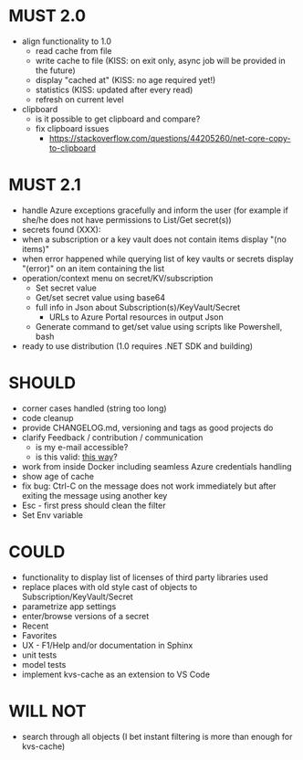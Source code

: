 # MUST 2.0

- align functionality to 1.0
  - read cache from file
  - write cache to file (KISS: on exit only, async job will be provided in the future)
  - display "cached at" (KISS: no age required yet!)
  - statistics (KISS: updated after every read)
  - refresh on current level
- clipboard
  - is it possible to get clipboard and compare?
  - fix clipboard issues
    - https://stackoverflow.com/questions/44205260/net-core-copy-to-clipboard

# MUST 2.1

- handle Azure exceptions gracefully and inform the user (for example if she/he does not have permissions to List/Get secret(s))
- secrets found (XXX):
- when a subscription or a key vault does not contain items display "(no items)"
- when error happened while querying list of key vaults or secrets display "(error)" on an item containing the list
- operation/context menu on secret/KV/subscription
  - Set secret value
  - Get/set secret value using base64
  - full info in Json about Subscription(s)/KeyVault/Secret
    - URLs to Azure Portal resources in output Json
  - Generate command to get/set value using scripts like Powershell, bash
- ready to use distribution (1.0 requires .NET SDK and building)

# SHOULD

- corner cases handled (string too long)
- code cleanup
- provide CHANGELOG.md, versioning and tags as good projects do
- clarify Feedback / contribution / communication
  - is my e-mail accessible?
  - is this valid: [this way](https://stackoverflow.com/a/49277449/669692)?
- work from inside Docker including seamless Azure credentials handling
- show age of cache
- fix bug: Ctrl-C on the message does not work immediately but after exiting the message using another key
- Esc - first press should clean the filter
- Set Env variable

# COULD

- functionality to display list of licenses of third party libraries used
- replace places with old style cast of objects to Subscription/KeyVault/Secret
- parametrize app settings
- enter/browse versions of a secret
- Recent
- Favorites
- UX - F1/Help and/or documentation in Sphinx
- unit tests
- model tests
- implement kvs-cache as an extension to VS Code

# WILL NOT

- search through all objects (I bet instant filtering is more than enough for kvs-cache)
